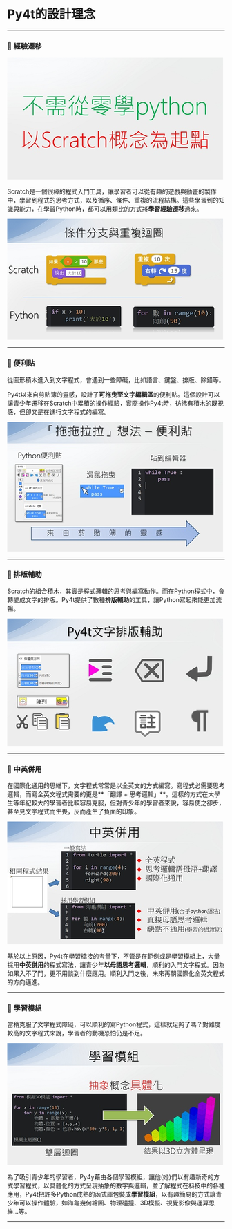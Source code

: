 # Py4t的設計理念

---------------

### 📕 經驗遷移

![scratch起點](learn_from_scratch.jpg)

Scratch是一個很棒的程式入門工具，讓學習者可以從有趣的遊戲與動畫的製作中，學習到程式的思考方式，以及循序、條件、重複的流程結構。這些學習到的知識與能力，在學習Python時，都可以用類比的方式將**學習經驗遷移**過來。

![條件與重複](scratch2py_if_for.jpg)



---------------

### 📘 便利貼

從圖形積木進入到文字程式，會遇到一些障礙，比如語言、鍵盤、排版、除錯等。

Py4t以來自剪貼簿的靈感，設計了**可拖曳至文字編輯區**的便利貼。這個設計可以讓青少年遷移在Scratch中累積的操作經驗，實際操作Py4t時，彷彿有積木的既視感，但卻又是在進行文字程式的編寫。

![便利貼](postit_idea.jpg)

---------------

### 📗 排版輔助


Scratch的組合積木，其實是程式邏輯的思考與編寫動作。而在Python程式中，會轉變成文字的排版。Py4t提供了數種**排版輔助**的工具，讓Python寫起來能更加流暢。

![排版輔助](composing.jpg)

---------------

### 📙 中英併用

在國際化通用的思維下，文字程式常常是以全英文的方式編寫。寫程式必需要思考邏輯，而寫全英文程式需要的更是**「翻譯 + 思考邏輯」**。這樣的方式在大學生等年紀較大的學習者比較容易克服，但對青少年的學習者來說，容易使之卻步，甚至見文字程式而生畏，反而產生了負面的印象。

![中英併用](bilingual.jpg)

基於以上原因，Py4t在學習橋接的考量下，不管是在範例或是學習模組上，大量採用**中英併用**的程式寫法，讓青少年**以母語思考邏輯**，順利的入門文字程式。因為如果入不了門，更不用談到什麼應用。順利入門之後，未來再朝國際化全英文程式的方向邁進。

---------------

### 📕 學習模組

當稍克服了文字程式障礙，可以順利的寫Python程式，這樣就足夠了嗎？對難度較高的文字程式來說，學習者的動機恐怕仍是不足。

![學習模組](learning_module.jpg)

為了吸引青少年的學習者，Py4y藉由各個學習模組，讓他(她)們以有趣新奇的方式學習程式，以具體化的方式呈現抽象的數字與邏輯，並了解程式在科技中的各種應用，Py4t把許多Python成熟的函式庫包裝成**學習模組**，以有趣簡易的方式讓青少年可以操作體驗，如海龜幾何繪圖、物理碰撞、3D模擬、視覺影像與運算思維…等。

---------------